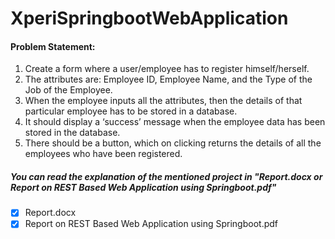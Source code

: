 # XperiSpringbootWebApplication

#### Problem Statement: 

1.	Create a form where a user/employee has to register himself/herself.
2.	The attributes are: Employee ID, Employee Name, and the Type of the Job of the Employee.
3.	When the employee inputs all the attributes, then the details of that particular employee has to be stored in a database.
4.	It should display a ‘success’ message when the employee data has been stored in the database.
5.	There should be a button, which on clicking returns the details of all the employees who have been registered.

##### You can read the explanation of the mentioned project in "Report.docx or Report on REST Based Web Application using Springboot.pdf"
- [x] Report.docx
- [x] Report on REST Based Web Application using Springboot.pdf
